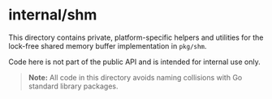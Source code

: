 # internal/shm

This directory contains private, platform-specific helpers and utilities for the lock-free shared memory buffer implementation in `pkg/shm`.

Code here is not part of the public API and is intended for internal use only.

> **Note:** All code in this directory avoids naming collisions with Go standard library packages.

